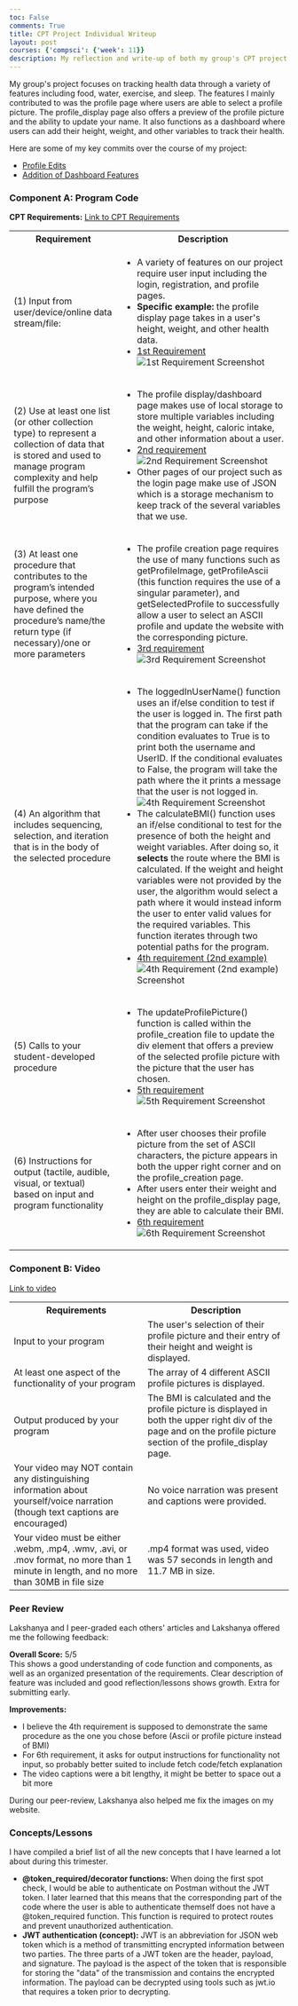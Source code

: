 ```yaml
---
toc: False
comments: True
title: CPT Project Individual Writeup
layout: post
courses: {'compsci': {'week': 11}}
description: My reflection and write-up of both my group's CPT project and what I've learned over the past trimester!
---
```


<!DOCTYPE html>
<html lang="en">
<head>
<meta charset="UTF-8">
<meta name="viewport" content="width=device-width, initial-scale=1.0">
<title>Project Details</title>
</head>
<body>

<p>My group's project focuses on tracking health data through a variety of features including food, water, exercise, and sleep. The features I mainly contributed to was the profile page where users are able to select a profile picture. The profile_display page also offers a preview of the profile picture and the ability to update your name. It also functions as a dashboard where users can add their height, weight, and other variables to track their health.</p>

<p>Here are some of my key commits over the course of my project:</p>
<ul>
  <li><a href="https://github.com/jplip/frontTri2/commit/cb957f1c20981fca7f76833139d1cc6cfae5010e">Profile Edits</a></li>
  <li><a href="https://github.com/jplip/frontTri2/commit/6bd2945379ef06fce428c6c7fff173d9dbe44f9b">Addition of Dashboard Features</a></li>
</ul>

<h3>Component A: Program Code</h3>

<strong>CPT Requirements:</strong>
<a href="https://apcentral.collegeboard.org/media/pdf/ap-csp-student-task-directions.pdf">Link to CPT Requirements</a>

<table>
  <tr>
    <th>Requirement</th>
    <th>Description</th>
  </tr>
  <tr>
    <td>(1) Input from user/device/online data stream/file:</td>
    <td>
      <ul>
        <li>A variety of features on our project require user input including the login, registration, and profile pages.</li>
        <li><strong>Specific example:</strong> the profile display page takes in a user's height, weight, and other health data.</li>
        <li><a href="https://ibb.co/jRbjn2L">1st Requirement</a></li>
        <img src="https://i.ibb.co/L5YsVWC/Screenshot-2024-02-25-at-6-03-32-PM.png" alt="1st Requirement Screenshot">
      </ul>
    </td>
  </tr>
  <tr>
    <td>(2) Use at least one list (or other collection type) to represent a collection of data that is stored and used to manage program complexity and help fulfill the program’s purpose</td>
    <td>
      <ul>
        <li>The profile display/dashboard page makes use of local storage to store multiple variables including the weight, height, caloric intake, and other information about a user.</li>
        <li><a href="https://ibb.co/f9Yv12V">2nd requirement</a></li>
        <img src="https://i.ibb.co/FXbVxKk/Screenshot-2024-02-25-at-8-22-06-PM.png" alt="2nd Requirement Screenshot">
        <li>Other pages of our project such as the login page make use of JSON which is a storage mechanism to keep track of the several variables that we use.</li>
      </ul>
    </td>
  </tr>
  <tr>
    <td>(3) At least one procedure that contributes to the program’s intended purpose, where you have defined the procedure’s name/the return type (if necessary)/one or more parameters</td>
    <td>
      <ul>
        <li>The profile creation page requires the use of many functions such as getProfileImage, getProfileAscii (this function requires the use of a singular parameter), and getSelectedProfile to successfully allow a user to select an ASCII profile and update the website with the corresponding picture.</li>
        <li><a href="https://ibb.co/wS12Cb9">3rd requirement</a></li>
        <img src="https://i.ibb.co/dPyH63d/Screenshot-2024-02-25-at-8-24-59-PM.png" alt="3rd Requirement Screenshot">
      </ul>
    </td>
  </tr>
  <tr>
    <td>(4) An algorithm that includes sequencing, selection, and iteration that is in the body of the selected procedure</td>
    <td>
      <ul>
        <li>The loggedInUserName() function uses an if/else condition to test if the user is logged in. The first path that the program can take if the condition evaluates to True is to print both the username and UserID. If the conditional evaluates to False, the program will take the path where the it prints a message that the user is not logged in.</li>
        <img src="https://i.ibb.co/6JFT3F7/Screenshot-2024-02-26-at-8-26-23-PM.png" alt="4th Requirement Screenshot">
        <li>The calculateBMI() function uses an if/else conditional to test for the presence of both the height and weight variables. After doing so, it <strong>selects</strong> the route where the BMI is calculated. If the weight and height variables were not provided by the user, the algorithm would select a path where it would instead inform the user to enter valid values for the required variables. This function iterates through two potential paths for the program.</li>
        <li><a href="https://ibb.co/q0DQwm8">4th requirement (2nd example)</a></li>
        <img src="https://i.ibb.co/bH69nNV/Screenshot-2024-02-25-at-8-27-01-PM.png" alt="4th Requirement (2nd example) Screenshot">
      </ul>
    </td>
  </tr>
  <tr>
    <td>(5) Calls to your student-developed procedure</td>
    <td>
      <ul>
        <li>The updateProfilePicture() function is called within the profile_creation file to update the div element that offers a preview of the selected profile picture with the picture that the user has chosen.</li>
        <li><a href="https://ibb.co/Y7VSH3w">5th requirement</a></li>
        <img src="https://i.ibb.co/4Z0Lh73/Screenshot-2024-02-25-at-8-28-41-PM.png" alt="5th Requirement Screenshot">
      </ul>
    </td>
  </tr>
  <tr>
    <td>(6) Instructions for output (tactile, audible, visual, or textual) based on input and program functionality</td>
    <td>
      <ul>
        <li>After user chooses their profile picture from the set of ASCII characters, the picture appears in both the upper right corner and on the profile_creation page.</li>
        <li>After users enter their weight and height on the profile_display page, they are able to calculate their BMI.</li>
        <li><a href="https://ibb.co/mFs999m">6th requirement</a></li>
        <img src="https://i.ibb.co/DgX999N/Screenshot-2024-02-25-at-8-30-50-PM.png" alt="6th Requirement Screenshot">
      </ul>
    </td>
  </tr>
</table>

<h3>Component B: Video</h3>

<a href="https://drive.google.com/file/d/1dd9mNGS1VfuugNmz_tCOHt6IEOTvmcrA/view">Link to video</a>

<table>
  <tr>
    <th>Requirements</th>
    <th>Description</th>
  </tr>
  <tr>
    <td>Input to your program</td>
    <td>The user's selection of their profile picture and their entry of their height and weight is displayed.</td>
  </tr>
  <tr>
    <td>At least one aspect of the functionality of your program</td>
    <td>The array of 4 different ASCII profile pictures is displayed.</td>
  </tr>
  <tr>
    <td>Output produced by your program</td>
    <td>The BMI is calculated and the profile picture is displayed in both the upper right div of the page and on the profile picture section of the profile_display page.</td>
  </tr>
  <tr>
    <td>Your video may NOT contain any distinguishing information about yourself/voice narration (though text captions are encouraged)</td>
    <td>No voice narration was present and captions were provided.</td>
  </tr>
  <tr>
    <td>Your video must be either .webm, .mp4, .wmv, .avi, or .mov format, no more than 1 minute in length, and no more than 30MB in file size</td>
    <td>.mp4 format was used, video was 57 seconds in length and 11.7 MB in size.</td>
  </tr>
</table>

<h3>Peer Review</h3>

<p>Lakshanya and I peer-graded each others' articles and Lakshanya offered me the following feedback:</p>

<p><strong>Overall Score:</strong> 5/5<br>
This shows a good understanding of code function and components, as well as an organized presentation of the requirements. Clear description of feature was included and good reflection/lessons shows growth. Extra for submitting early.</p>

<p><strong>Improvements:</strong></p>
<ul>
  <li>I believe the 4th requirement is supposed to demonstrate the same procedure as the one you chose before (Ascii or profile picture instead of BMI)</li>
  <li>For 6th requirement, it asks for output instructions for functionality not input, so probably better suited to include fetch code/fetch explanation</li>
  <li>The video captions were a bit lengthy, it might be better to space out a bit more</li>
</ul>

<p>During our peer-review, Lakshanya also helped me fix the images on my website.</p>

<h3>Concepts/Lessons</h3>

<p>I have compiled a brief list of all the new concepts that I have learned a lot about during this trimester.</p>
<ul>
  <li><strong>@token_required/decorator functions:</strong> When doing the first spot check, I would be able to authenticate on Postman without the JWT token. I later learned that this means that the corresponding part of the code where the user is able to authenticate themself does not have a @token_required function. This function is required to protect routes and prevent unauthorized authentication.</li>
  <li><strong>JWT authentication (concept):</strong> JWT is an abbreviation for JSON web token which is a method of transmitting encrypted information between two parties. The three parts of a JWT token are the header, payload, and signature. The payload is the aspect of the token that is responsible for storing the "data" of the transmission and contains the encrypted information. The payload can be decrypted using tools such as jwt.io that requires a token prior to decrypting.</li>
</ul>

</body>
</html>

